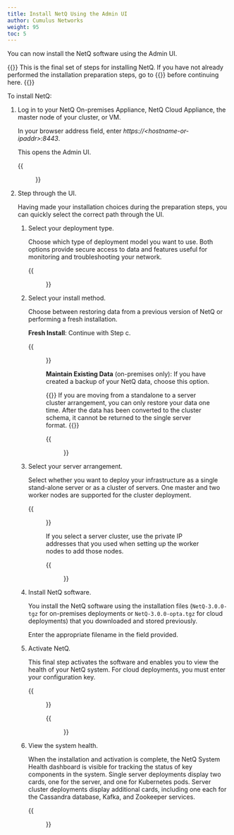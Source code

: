 ```yaml
---
title: Install NetQ Using the Admin UI
author: Cumulus Networks
weight: 95
toc: 5
---
```

You can now install the NetQ software using the Admin UI.

{{<notice info>}}
This is the final set of steps for installing NetQ. If you have not already performed the installation preparation steps, go to {{<link title="Install NetQ System Platform">}} before continuing here.
{{</notice>}}

To install NetQ:

1. Log in to your NetQ On-premises Appliance, NetQ Cloud Appliance, the master node of your cluster, or VM.

    In your browser address field, enter *https://\<hostname-or-ipaddr\>:8443*.

    This opens the Admin UI.

    {{<figure src="/images/netq/adminui-main-page-241.png" width="700">}}

2. Step through the UI.

    Having made your installation choices during the preparation steps, you can quickly select the correct path through the UI.

    1. Select your deployment type.

        Choose which type of deployment model you want to use. Both options provide secure access to data and features useful for monitoring and troubleshooting your network.

        {{<figure src="/images/netq/adminui-deploy-type-240.png" width="700">}}

    2. Select your install method.

        Choose between restoring data from a previous version of NetQ or performing a fresh installation.

        **Fresh Install**: Continue with Step c.

        {{<figure src="/images/netq/adminui-install-netq-240.png" width="700">}}

        **Maintain Existing Data** (on-premises only): If you have created a backup of your NetQ data, choose this option.

        {{<notice info>}}
If you are moving from a standalone to a server cluster arrangement, you can only restore your data one time. After the data has been converted to the cluster schema, it cannot be returned to the single server format.
        {{</notice>}}

        {{<figure src="/images/netq/adminui-restore-db-240.png" width="700">}}

    3. Select your server arrangement.

        Select whether you want to deploy your infrastructure as a single stand-alone server or as a cluster of servers. One master and two worker nodes are supported for the cluster deployment.

        {{<figure src="/images/netq/adminui-server-arrange-240.png" width="700" caption="Select arrangement">}}

        If you select a server cluster, use the private IP addresses that you used when setting up the worker nodes to add those nodes.

        {{<figure src="/images/netq/adminui-cluster-config-240.png" width="700" caption="Add worker nodes to a server cluster">}}

    4. Install NetQ software.

        You install the NetQ software using the installation files (`NetQ-3.0.0-tgz` for on-premises deployments or `NetQ-3.0.0-opta.tgz` for cloud deployments)  that you downloaded and stored previously.

        Enter the appropriate filename in the field provided.

    5. Activate NetQ.

        This final step activates the software and enables you to view the health of your NetQ system. For cloud deployments, you must enter your configuration key.

        {{<figure src="/images/netq/adminui-activate-netq-onprem-240.png" width="700" caption="On-premises activation">}}

        {{<figure src="/images/netq/adminui-activate-netq-cloud-240.png" width="700" caption="Cloud activation">}}

    6. View the system health.

        When the installation and activation is complete, the NetQ System Health dashboard is visible for tracking the status of key components in the system. Single server deployments display two cards, one for the server, and one for Kubernetes pods. Server cluster deployments display additional cards, including one each for the Cassandra database, Kafka, and Zookeeper services.

        {{<figure src="/images/netq/adminui-health-db-onprem-300.png" width="700" caption="On-premises deployment">}}
